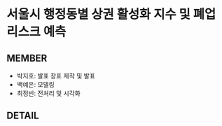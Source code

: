 # 서울시 행정동별 상권 활성화 지수 및 폐업 리스크 예측

## MEMBER
  - 박지호: 발표 장표 제작 및 발표
  - 백예은: 모델링
  - 최정빈: 전처리 및 시각화

## DETAIL
